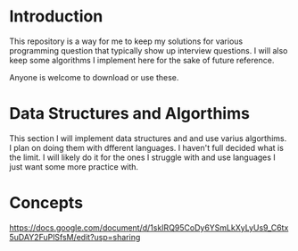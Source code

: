 # Introduction

This repository is a way for me to keep my solutions for various programming question that typically show up interview questions. I will also keep some algorithms I implement here for the sake of future reference.

Anyone is welcome to download or use these.

# Data Structures and Algorthims

This section I will implement data structures and and use varius algorthims. I plan on doing them with dfferent languages. I haven't full decided what is the limit. I will likely do it for the ones I struggle with and use languages I just want some more practice with.

# Concepts

https://docs.google.com/document/d/1skIRQ95CoDy6YSmLkXyLyUs9_C6tx5uDAY2FuPlSfsM/edit?usp=sharing

